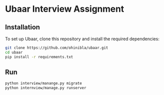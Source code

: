 # Ubaar Interview Assignment

## Installation
To set up Ubaar, clone this repository and install the required dependencies:

```bash
git clone https://github.com/ohinibla/ubaar.git
cd ubaar
pip install -r requirements.txt
```

## Run
```bash
python interview/manange.py migrate
python internview/manage.py runserver
```
